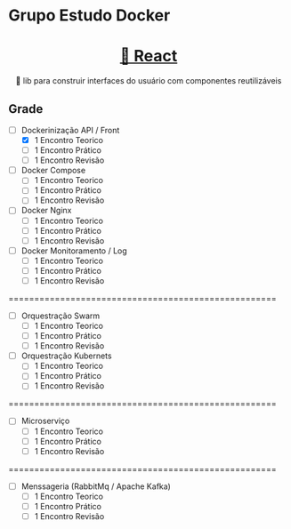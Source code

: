 # Grupo Estudo Docker

<h1 align="center">
    <a href="https://pt-br.reactjs.org/">🔗 React</a>
</h1>
<p align="center">🚀 lib para construir interfaces do usuário com componentes reutilizáveis</p>

## Grade

- [ ] Dockerinização API / Front
     - [X] 1 Encontro Teorico
     - [ ] 1 Encontro Prático
     - [ ] 1 Encontro Revisão

- [ ] Docker Compose     
    - [ ] 1 Encontro Teorico
    - [ ] 1 Encontro Prático
    - [ ] 1 Encontro Revisão

- [ ] Docker Nginx     
    - [ ] 1 Encontro Teorico
    - [ ] 1 Encontro Prático
    - [ ] 1 Encontro Revisão

- [ ] Docker Monitoramento / Log     
    - [ ] 1 Encontro Teorico
    - [ ] 1 Encontro Prático
    - [ ] 1 Encontro Revisão

====================================================

- [ ] Orquestração Swarm    
    - [ ] 1 Encontro Teorico
    - [ ] 1 Encontro Prático
    - [ ] 1 Encontro Revisão

- [ ] Orquestração Kubernets    
    - [ ] 1 Encontro Teorico
    - [ ] 1 Encontro Prático
    - [ ] 1 Encontro Revisão

====================================================

- [ ] Microserviço    
    - [ ] 1 Encontro Teorico
    - [ ] 1 Encontro Prático
    - [ ] 1 Encontro Revisão

====================================================

- [ ] Menssageria (RabbitMq / Apache Kafka)    
    - [ ] 1 Encontro Teorico
    - [ ] 1 Encontro Prático
    - [ ] 1 Encontro Revisão
